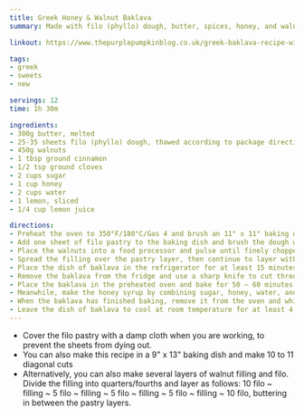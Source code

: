 ```yaml
---
title: Greek Honey & Walnut Baklava
summary: Made with filo (phyllo) dough, butter, spices, honey, and walnuts this is sure to satisfy your sweet tooth

linkout: https://www.thepurplepumpkinblog.co.uk/greek-baklava-recipe-with-honey-walnuts/

tags:
- greek
- sweets
- new

servings: 12
time: 1h 30m

ingredients:
- 300g butter, melted
- 25-35 sheets filo (phyllo) dough, thawed according to package directions*
- 450g walnuts
- 1 tbsp ground cinnamon
- 1/2 tsp ground cloves
- 2 cups sugar
- 1 cup honey
- 2 cups water
- 1 lemon, sliced
- 1/4 cup lemon juice

directions:
- Preheat the oven to 350°F/180°C/Gas 4 and brush an 11" x 11" baking dish with melted butter.
- Add one sheet of filo pastry to the baking dish and brush the dough with melted butter. Repeat this process with 10 more sheets of filo, making sure to brush with butter in between.
- Place the walnuts into a food processor and pulse until finely chopped. Transfer to a bowl, add the cinnamon and cloves, and stir to combine.
- Spread the filling over the pastry layer, then continue to layer with 15 sheets of filo on top, brushing each layer with butter as before.
- Place the dish of baklava in the refrigerator for at least 15 minutes to chill for even slicing.
- Remove the baklava from the fridge and use a sharp knife to cut through the baklava into 4 vertical long strips. Then make 5 or 6 diagonal cuts to create the traditional diamond-shaped slices.† Pour any remaining butter over the baklava.
- Place the baklava in the preheated oven and bake for 50 – 60 minutes or until the filo sheets are crispy and golden brown.
- Meanwhile, make the honey syrup by combining sugar, honey, water, and slices of lemon in a pan over medium heat. Simmer the syrup for 10 minutes, then remove from the heat and stir in the lemon juice.
- When the baklava has finished baking, remove it from the oven and while it is still piping hot, pour the syrup all over it. Sprinkle some finely chopped walnuts on top of each diamond for added garnish if desired.
- Leave the dish of baklava to cool at room temperature for at least 4 – 6 hours before serving
---
```


* Cover the filo pastry with a damp cloth when you are working, to prevent the sheets from dying out.
* You can also make this recipe in a 9" x 13" baking dish and make 10 to 11 diagonal cuts
* Alternatively, you can also make several layers of walnut filling and filo. Divide the filling into quarters/fourths and layer as follows: 10 filo ~ filling ~ 5 filo ~ filling ~ 5 filo ~ filling ~ 5 filo ~ filling ~ 10 filo, buttering in between the pastry layers.
